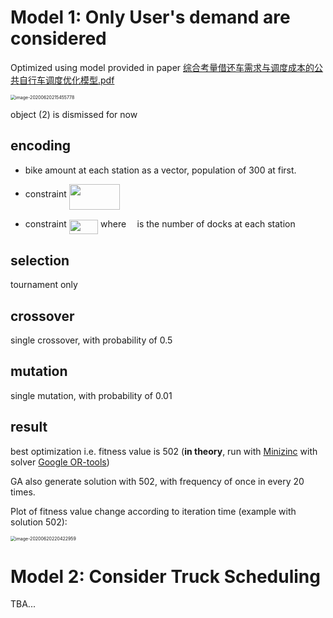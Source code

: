 # Model 1: Only User's demand are considered

Optimized using model provided in paper [综合考量借还车需求与调度成本的公共自行车调度优化模型.pdf](https://dl3.pushbulletusercontent.com/sAfuacFivpas1rKHCnVtl4aoqVgnK56d/综合考量借还车需求与调度成本的公共自行车调度优化模型.pdf)

<img src="https://dl3.pushbulletusercontent.com/Kn4IpJUiALil03i7bScfbH3O6vPZtywz/image.png" alt="image-20200620215455778" style="zoom:50%;" />

object (2) is dismissed for now

## encoding

- bike amount at each station as a vector, population of 300 at first.

- constraint <img src="/tex/d91a23306e3407b3eb0a4ac5cc26e0a0.svg?invert_in_darkmode&sanitize=true" align=middle width=81.53435399999998pt height=41.14169729999998pt/>
- constraint <img src="/tex/a8424a5eb296c448010bb08bd948ce8d.svg?invert_in_darkmode&sanitize=true" align=middle width=46.34118884999999pt height=22.831056599999986pt/> where <img src="/tex/bb29cf3d0decad4c2df62b08fbcb2d23.svg?invert_in_darkmode&sanitize=true" align=middle width=9.55577369999999pt height=22.831056599999986pt/> is the number of docks at each station 

## selection

tournament only

## crossover

single crossover, with probability of 0.5

## mutation

single mutation, with probability of 0.01

## result

best optimization i.e. fitness value is 502 (**in theory**, run with [Minizinc](https://www.minizinc.org/) with solver [Google OR-tools](https://developers.google.com/optimization/))

GA also generate solution with 502, with frequency of once in every 20 times.

Plot of fitness value change according to iteration time (example with solution 502):

<img src="https://dl3.pushbulletusercontent.com/fSY3ZsmzaSqeRncClTkIqVtIHwOU2SP1/image.png" alt="image-20200620220422959" style="zoom:50%;" />

# Model 2: Consider Truck Scheduling 

TBA...